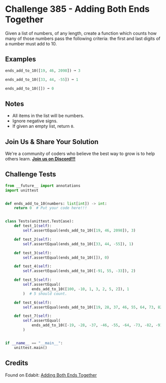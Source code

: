 # Challenge 385 - Adding Both Ends Together

Given a list of numbers, of any length, create a function which counts how many of those numbers pass the following criteria: the first and last digits of a number must add to 10.

## Examples
```python
ends_add_to_10([19, 46, 2098]) ➞ 3

ends_add_to_10([33, 44, -55]) ➞ 1

ends_add_to_10([]) ➞ 0
```
## Notes

- All items in the list will be numbers.
- Ignore negative signs.
- If given an empty list, return `0`.

## Join Us & Share Your Solution

We're a community of coders who believe the best way to grow is to help others learn. **[Join us on Discord!!!](https://discord.gg/sfHykntuGy)**

## Challenge Tests
```python
from __future__ import annotations
import unittest


def ends_add_to_10(numbers: list[int]) -> int:
    return 0  # Put your code here!!!


class Tests(unittest.TestCase):
    def test_1(self):
        self.assertEqual(ends_add_to_10([19, 46, 2098]), 3)

    def test_2(self):
        self.assertEqual(ends_add_to_10([33, 44, -55]), 1)

    def test_3(self):
        self.assertEqual(ends_add_to_10([]), 0)

    def test_4(self):
        self.assertEqual(ends_add_to_10([-91, 55, -33]), 2)

    def test_5(self):
        self.assertEqual(
            ends_add_to_10([100, -10, 1, 3, 2, 5, 2]), 1
        )  # 5 should count.

    def test_6(self):
        self.assertEqual(ends_add_to_10([19, 28, 37, 46, 55, 64, 73, 82, 91]), 9)

    def test_7(self):
        self.assertEqual(
            ends_add_to_10([-19, -28, -37, -46, -55, -64, -73, -82, -91]), 9
        )


if __name__ == "__main__":
    unittest.main()
```
## Credits

Found on Edabit: [Adding Both Ends Together](https://edabit.com/challenge/en35WbjkDF9ej59FW)
